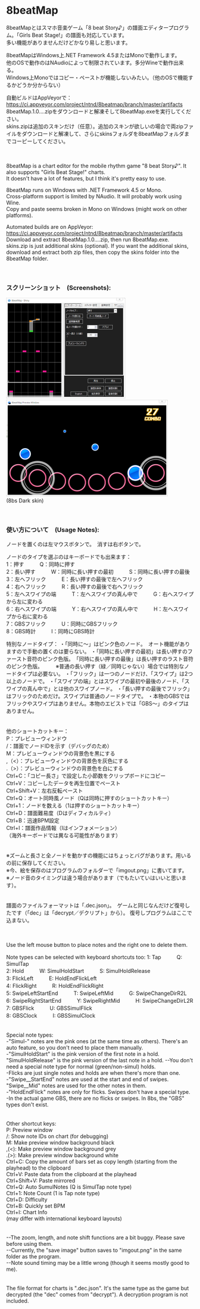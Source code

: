 ﻿# 8beatMap

8beatMapとはスマホ音楽ゲーム「8 beat Story♪」の譜面エディタープログラム。「Girls Beat Stage!」の譜面も対応しています。  
多い機能がありませんだけどかなり易しと思います。

8beatMapはWindows上.NET Framework 4.5またはMonoで動作します。  
他のOSで動作のはNAudioによって制限されています。多分Wineで動作出来る。  
Windows上Monoではコピー・ペーストが機能しないみたい。（他のOSで機能するかどうか分からない）

自動ビルドはAppVeyorで：https://ci.appveyor.com/project/ntnd/8beatmap/branch/master/artifacts  
8beatMap.1.0….zipをダウンロードと解凍そして8beatMap.exeを実行してください。  
skins.zipは追加のスキンだけ（任意）。追加のスキンが欲しいの場合で両zipファイルをダウンロードと解凍して、さらにskinsフォルダを8beatMapフォルダまでコーピーしてください。

　

8beatMap is a chart editor for the mobile rhythm game "8 beat Story♪". It also supports "Girls Beat Stage!" charts.  
It doesn't have a lot of features, but I think it's pretty easy to use.

8beatMap runs on Windows with .NET Framework 4.5 or Mono.  
Cross-platform support is limited by NAudio. It will probably work using Wine.  
Copy and paste seems broken in Mono on Windows (might work on other platforms).

Automated builds are on AppVeyor: https://ci.appveyor.com/project/ntnd/8beatmap/branch/master/artifacts  
Download and extract 8beatMap.1.0….zip, then run 8beatMap.exe.  
skins.zip is just additional skins (optional). If you want the additional skins, download and extract both zip files, then copy the skins folder into the 8beatMap folder.

　

### スクリーンショット　(Screenshots):

<img alt="メインウィンドウ　(Main Window)" src="https://raw.githubusercontent.com/NetNerd/8beatMap/master/screenshots/mainwindow-fs8.png" width="320" height="270" />　<img alt="プレビューウィンドウ　(Preview Window)" src="https://raw.githubusercontent.com/NetNerd/8beatMap/master/screenshots/previewwindow-fs8.png" width="434" height="259"  />  
(8bs Dark skin)

　

### 使い方について　(Usage Notes):

ノードを置くのは左マウスボタンで。　消すは右ボタンで。

ノードのタイプを選ぶのはキーボードでも出来ます：  
1：押す　　　Q：同時に押す  
2：長い押す　　　W：同時に長い押すの最初　　　S：同時に長い押すの最後  
3：左へフリック　　　E：長い押すの最後で左へフリック  
4：右へフリック　　　R：長い押すの最後で右へフリック  
5：左へスワイプの端　　　T：左へスワイプの真ん中で　　　G：右へスワイプから左に変わる  
6：右へスワイプの端　　　Y：右へスワイプの真ん中で　　　H：左へスワイプから右に変わる  
7：GBSフリック　　　U：同時にGBSフリック  
8：GBS時計　　　I：同時にGBS時計

特別なノードタイプ：
・「同時に～」はピンク色のノード。　オート機能がありますので手動の置くのは要らない。
・「同時に長い押すの最初」は長い押すのファースト音符のピンク色版。　「同時に長い押すの最後」は長い押すのラスト音符のピンク色版。　　　※普通の長い押す（緑／同時じゃない）場合では特別なノードタイプは必要ない。
・「フリック」は一つのノードだけ、「スワイプ」は2つ以上のノードで。
・「スワイプの端」とはスワイプの最初や最後のノード、「スワイプの真ん中で」とは他のスワイプノード。
・「長い押すの最後でフリック」はフリックのためだけ。スワイプは普通のノードタイプで。
・本物のGBSではフリックやスワイプはありません。本物のエビストでは「GBS～」のタイプはありません。  
　

他のショートカットキー：  
P：プレビューウィンドウ  
/：譜面でノードIDを示す（デバッグのため）  
M：プレビューウィンドウの背景色を黒にする  
,（<）：プレビューウィンドウの背景色を灰色にする  
.（>）：プレビューウィンドウの背景色を白にする  
Ctrl+C：「コピー長さ」で設定した小節数をクリップボードにコピー  
Ctrl+V：コピーしたデータを再生位置でペースト  
Ctrl+Shift+V：左右反転ペースト  
Ctrl+Q：オート同時風ノード（Qは同時に押すのショートカットキー）  
Ctrl+1：ノードを数える（1は押すのショートカットキー）  
Ctrl+D：譜面難易度（Dはディフィカルティ）  
Ctrl+B：迅速BPM設定  
Ctrl+I：譜面作品情報（Iはインフォメーション）  
（海外キーボードでは異なる可能性があります）  
　

※ズームと長さと全ノードを動かすの機能にはちょっとバグがあります。用いるの前に保存してください。  
※今、絵を保存のはプログラムのフォルダーで「imgout.png」に書いてます。  
※ノード音のタイミングは違う場合があります（でもたいていはいいと思います）。  
　

譜面のファイルフォーマットは「.dec.json」。　ゲームと同じなんだけど復号したです（「dec」は「decrypt／デクリプト」から）。
復号しプログラムはここで込まない。

　

Use the left mouse button to place notes and the right one to delete them.

Note types can be selected with keyboard shortcuts too:
1: Tap　　　Q: SimulTap  
2: Hold　　　W: SimulHoldStart　　　S: SimulHoldRelease  
3: FlickLeft　　　E: HoldEndFlickLeft  
4: FlickRight　　　R: HoldEndFlickRight  
5: SwipeLeftStartEnd　　　T: SwipeLeftMid　　　G: SwipeChangeDirR2L  
6: SwipeRightStartEnd　　　Y: SwipeRightMid　　　H: SwipeChangeDirL2R  
7: GBSFlick　　　U: GBSSimulFlick  
8: GBSClock　　　I: GBSSimulClock  
　

Special note types:  
-"Simul-" notes are the pink ones (at the same time as others). There's an auto feature, so you don't need to place them manually.  
-"SimulHoldStart" is the pink version of the first note in a hold.  "SimulHoldRelease" is the pink version of the last note in a hold.    --You don't need a special note type for normal (green/non-simul) holds.  
-Flicks are just single notes and holds are when there's more than one.  
-"Swipe__StartEnd" notes are used at the start and end of swipes. "Swipe__Mid" notes are used for the other notes in them.  
-"HoldEndFlick" notes are only for flicks. Swipes don't have a special type.  
-In the actual game GBS, there are no flicks or swipes. In 8bs, the "GBS" types don't exist.  
　

Other shortcut keys:  
P: Preview window  
/: Show note IDs on chart (for debugging)  
M: Make preview window background black  
,(<): Make preview window background grey  
.(>): Make preview window background white  
Ctrl+C: Copy the amount of bars set as copy length (starting from the playhead) to the clipboard  
Ctrl+V: Paste data from the clipboard at the playhead  
Ctrl+Shift+V: Paste mirrored  
Ctrl+Q: Auto SumulNotes (Q is SimulTap note type)  
Ctrl+1: Note Count (1 is Tap note type)  
Ctrl+D: Difficulty  
Ctrl+B: Quickly set BPM  
Ctrl+I: Chart Info  
(may differ with international keyboard layouts)  
　

--The zoom, length, and note shift functions are a bit buggy. Please save before using them.  
--Currently, the "save image" button saves to "imgout.png" in the same folder as the program.  
--Note sound timing may be a little wrong (though it seems mostly good to me).  
　

The file format for charts is ".dec.json". It's the same type as the game but decrypted (the "dec" comes from "decrypt").
A decryption program is not included.